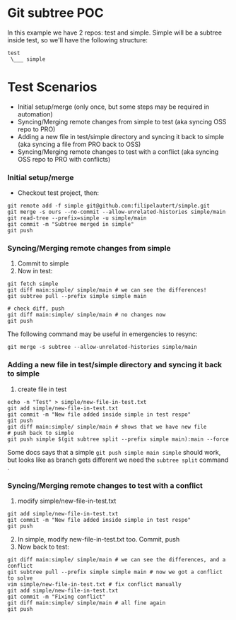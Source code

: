 
# Git subtree POC

In this example we have 2 repos: test and simple. Simple will be a subtree inside test, so we'll have the following structure:
```
test
 \___ simple
```

# Test Scenarios
* Initial setup/merge (only once, but some steps may be required in automation)
* Syncing/Merging remote changes from simple to test (aka syncing OSS repo to PRO)
* Adding a new file in test/simple directory and syncing it back to simple (aka syncing a file from PRO back to OSS)
* Syncing/Merging remote changes to test with a conflict (aka syncing OSS repo to PRO with conflicts)


### Initial setup/merge
*  Checkout test project, then:
```
git remote add -f simple git@github.com:filipelautert/simple.git
git merge -s ours --no-commit --allow-unrelated-histories simple/main 
git read-tree --prefix=simple -u simple/main
git commit -m "Subtree merged in simple"
git push
```


### Syncing/Merging remote changes from simple
1. Commit to simple
2. Now in test:
```
git fetch simple
git diff main:simple/ simple/main # we can see the differences!
git subtree pull --prefix simple simple main

# check diff, push
git diff main:simple/ simple/main # no changes now
git push
```
The following command may be useful in emergencies to resync:
```
git merge -s subtree --allow-unrelated-histories simple/main
```

### Adding a new file in test/simple directory and syncing it back to simple
1. create file in test
```
echo -n "Test" > simple/new-file-in-test.txt
git add simple/new-file-in-test.txt 
git commit -m "New file added inside simple in test respo"
git push
git diff main:simple/ simple/main # shows that we have new file
# push back to simple
git push simple $(git subtree split --prefix simple main):main --force
```

Some docs says that a simple `git push simple main simple` should work, but looks like as branch gets different we need the `subtree split` command .


### Syncing/Merging remote changes to test with a conflict
1. modify simple/new-file-in-test.txt
```
git add simple/new-file-in-test.txt 
git commit -m "New file added inside simple in test respo"
git push
```
2. In simple, modify new-file-in-test.txt too. Commit, push
3. Now back to test:
```
git diff main:simple/ simple/main # we can see the differences, and a conflict
git subtree pull --prefix simple simple main # now we got a conflict to solve
vim simple/new-file-in-test.txt # fix conflict manually
git add simple/new-file-in-test.txt 
git commit -m "Fixing conflict"
git diff main:simple/ simple/main # all fine again
git push
```

